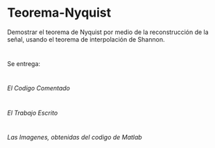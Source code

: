 # Teorema-Nyquist
Demostrar el teorema de Nyquist por medio de la reconstrucción de la señal, usando el teorema de interpolación de Shannon.
#
Se entrega: 
#
  _El Codigo Comentado_ 
#
  _El Trabajo Escrito_
#
  _Las Imagenes, obtenidas del codigo de Matlab_
